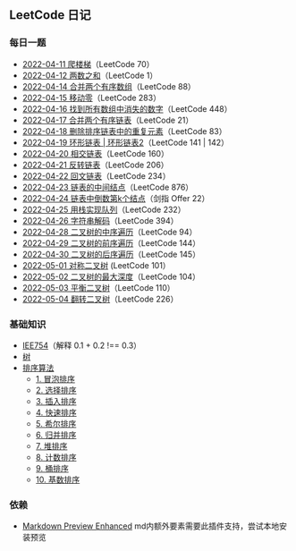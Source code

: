 ## LeetCode 日记

### 每日一题

- [2022-04-11 爬楼梯](/daily/2022-04-11.md)（LeetCode 70）
- [2022-04-12 两数之和](/daily/2022-04-12.md)（LeetCode 1）
- [2022-04-14 合并两个有序数组](/daily/2022-04-14.md)（LeetCode 88）
- [2022-04-15 移动零](/daily/2022-04-15.md)（LeetCode 283）
- [2022-04-16 找到所有数组中消失的数字](/daily/2022-04-16.md)（LeetCode 448）
- [2022-04-17 合并两个有序链表](/daily/2022-04-17.md)（LeetCode 21）
- [2022-04-18 删除排序链表中的重复元素](/daily/2022-04-18.md)（LeetCode 83）
- [2022-04-19 环形链表 | 环形链表2](/daily/2022-04-19.md)（LeetCode 141 | 142）
- [2022-04-20 相交链表](/daily/2022-04-20.md)（LeetCode 160）
- [2022-04-21 反转链表](/daily/2022-04-21.md)（LeetCode 206）
- [2022-04-22 回文链表](/daily/2022-04-22.md)（LeetCode 234）
- [2022-04-23 链表的中间结点](/daily/2022-04-23.md)（LeetCode 876）
- [2022-04-24 链表中倒数第k个结点](/daily/2022-04-24.md)（剑指 Offer 22）
- [2022-04-25 用栈实现队列](/daily/2022-04-25.md)（LeetCode 232）
- [2022-04-26 字符串解码](/daily/2022-04-26.md)（LeetCode 394）
- [2022-04-28 二叉树的中序遍历](/daily/2022-04-28.md)（LeetCode 94）
- [2022-04-29 二叉树的前序遍历](/daily/2022-04-29.md)（LeetCode 144）
- [2022-04-30 二叉树的后序遍历](/daily/2022-04-30.md)（LeetCode 145）
- [2022-05-01 对称二叉树](/daily/2022-05-01.md) (LeetCode 101）
- [2022-05-02 二叉树的最大深度](/daily/2022-05-02.md)（LeetCode 104）
- [2022-05-03 平衡二叉树](/daily/2022-05-03.md)（LeetCode 110）
- [2022-05-04 翻转二叉树](/daily/2022-05-04.md)（LeetCode 226）
 <!-- ### 类型分类

#### 递归

- [2022-04-11 爬楼梯](/daily/2022-04-11.md)（LeetCode 70）

#### 数组

- [2022-04-12 两数之和](/daily/2022-04-12.md)（LeetCode 1）
- [2022-04-14 合并两个有序数组](/daily/2022-04-14.md)（LeetCode 88） 
- [2022-04-15 移动零](/daily//2022-04-15.md)（LeetCode 283） 
- [2022-04-16 找到所有数组中消失的数字](/daily/2022-04-16.md)（LeetCode 448）-->

<!-- #### 链表

- [2022-04-17 合并两个有序链表](/daily/2022-04-17.md)（LeetCode 21） 
- [2022-04-18 删除排序链表中的重复元素](/daily/2022-04-18.md)（LeetCode 83）
- [2022-04-19 环形链表 | 环形链表2](/daily/2022-04-19.md)（LeetCode 141 | 142）
- [2022-04-20 相交链表](/daily/2022-04-20.md)（LeetCode 160）- [2022-04-21 反转链表](/daily/2022-04-21.md)（LeetCode 206）
- [2022-04-22 回文链表](/daily/2022-04-22.md)（LeetCode 234）
- [2022-04-23 链表的中间结点](/daily/2022-04-23.md)（LeetCode 876）-->

<!-- #### 栈与队列
- [2022-04-25 用栈实现队列](/daily/2022-04-25.md)（LeetCode 232） 
- [2022-04-26 字符串解码](/daily/2022-04-26.md)（LeetCode 394）-->

<!-- #### 树
- [2022-04-28 二叉树的中序遍历](/daily/2022-04-28.md)（LeetCode 94）
- [2022-04-29 二叉树的前序遍历](/daily/2022-04-29.md)（LeetCode 144）
- [2022-04-30 二叉树的后序遍历](/daily/2022-04-30.md)（LeetCode 145）
- [2022-05-01 对称二叉树](/daily/2022-05-01.md) (LeetCode 101）
- [2022-05-02 二叉树的最大深度](/daily/2022-05-02.md)（LeetCode 104）
- [2022-05-03 平衡二叉树](/daily/2022-05-03.md)（LeetCode 110）
- [2022-05-04 翻转二叉树](/daily/2022-05-04.md)（LeetCode 226）-->

### 基础知识

- [IEE754](/other/IEEE754.md)（解释 0.1 + 0.2 !== 0.3）
- [树](/other/Tree.md)
- [排序算法](/other/SortingAlgorithm.md)
  - [1. 冒泡排序](/other/SortingAlgorithm.md#1-冒泡排序bubble-sort)
  - [2. 选择排序](/other/SortingAlgorithm.md#2-选择排序selection-sort)
  - [3. 插入排序](/other/SortingAlgorithm.md#3-插入排序insertion-sort)
  - [4. 快速排序](/other/SortingAlgorithm.md#4-快速排序quick-sort)
  - [5. 希尔排序](/other/SortingAlgorithm.md#5-希尔排序shell-sort)
  - [6. 归并排序](/other/SortingAlgorithm.md#6-归并排序merge-sort)
  - [7. 堆排序](/other/SortingAlgorithm.md#7-堆排序heap-sort)
  - [8. 计数排序](/other/SortingAlgorithm.md#8-计数排序counting-sort)
  - [9. 桶排序](/other/SortingAlgorithm.md#9-桶排序bucket-sort)
  - [10. 基数排序](/other/SortingAlgorithm.md#10-基数排序radix-sort)

### 依赖

- [Markdown Preview Enhanced](https://shd101wyy.github.io/markdown-preview-enhanced/#/) md内额外要素需要此插件支持，尝试本地安装预览

